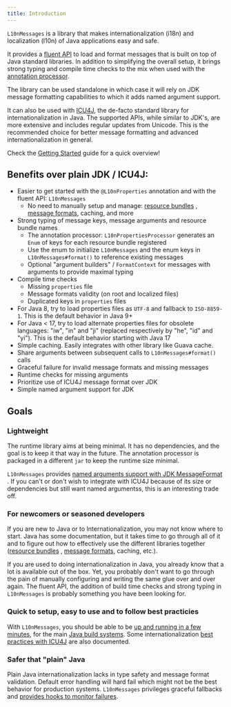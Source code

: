 ```yaml
---
title: Introduction
---
```


`L10nMessages` is a library that makes internationalization (i18n) and localization (l10n) of Java
applications easy and safe.

It provides a [fluent API](fluent-api.md) to load and format messages that is built on top of Java
standard libraries. In addition to simplifying the overall setup, it brings strong typing and
compile time checks to the mix when used with the [annotation processor](annotation-processor.md).

The library can be used standalone in which case it will rely on JDK message formatting capabilities
to which it adds named argument support.

It can also be used with [ICU4J](https://unicode-org.github.io/icu/userguide/icu4j/), the de-facto
standard library for internationalization in Java. The supported APIs, while similar to JDK's, are
more extensive and includes regular updates from Unicode. This is the recommended choice for better
message formatting and advanced internationalization in general.

Check the [Getting Started](getting-started.md) guide for a quick overview!

## Benefits over plain JDK / ICU4J:

- Easier to get started with the `@L10nProperties` annotation and with the fluent API:
  `L10nMessages`
  - No need to manually setup and manage:
    [resource bundles](https://docs.oracle.com/javase/8/docs/api/java/util/ResourceBundle.html) ,
    [message formats](https://docs.oracle.com/javase/8/docs/api/java/text/MessageFormat.html),
    caching, and more
- Strong typing of message keys, message arguments and resource bundle names
  - The annotation processor: `L10nPropertiesProcessor` generates an `Enum` of keys for each
    resource bundle registered
  - Use the enum to initialize `L10nMessages` and the enum keys in `L10nMessages#format()` to
    reference existing messages
  - Optional "argument builders" / `FormatContext` for messages with arguments to provide maximal
    typing
- Compile time checks
  - Missing `properties` file
  - Message formats validity (on root and localized files)
  - Duplicated keys in `properties` files
- For Java 8, try to load properties files as `UTF-8` and fallback to `ISO-8859-1`. This is the
  default behavior in Java 9+
- For Java < 17, try to load alternate properties files for obsolete languages: "iw", "in" and 
  "ji" (replaced respectively by "he", "id" and "yi"). This is the default behavior starting with
  Java 17
- Simple caching. Easily integrates with other library like Guava cache.
- Share arguments between subsequent calls to `L10nMessages#format()` calls
- Graceful failure for invalid message formats and missing messages
- Runtime checks for missing arguments
- Prioritize use of ICU4J message format over JDK
- Simple named argument support for JDK

## Goals

### Lightweight

The runtime library aims at being minimal. It has no dependencies, and the goal is to keep it that
way in the future. The annotation processor is packaged in a different `jar` to keep the runtime
size minimal.

`L10nMessages` provides
[named arguments support with JDK MessageFormat](fluent-api.md#named-arguments-with-jdk-messageformat)
. If you can't or don't wish to integrate with ICU4J because of its size or dependencies but still
want named argumentss, this is an interesting trade off.

### For newcomers or seasoned developers

If you are new to Java or to Internationalization, you may not know where to start. Java has some
documentation, but it takes time to go through all of it and to figure out how to effectively use
the different libraries together
([resource bundles](https://docs.oracle.com/javase/8/docs/api/java/util/ResourceBundle.html) ,
[message formats](https://docs.oracle.com/javase/8/docs/api/java/text/MessageFormat.html), caching,
etc.).

If you are used to doing internationalization in Java, you already know that a lot is available out
of the box. Yet, you probably don't want to go through the pain of manually configuring and writing
the same glue over and over again. The fluent API, the addition of build time checks and strong
typing in `L10nMessages` is probably something you have been looking for.

### Quick to setup, easy to use and to follow best practicies

With `L10nMessages`, you should be able to be [up and running in a few minutes](getting-started.md),
for the main [Java build systems](installation/installation.md). Some internationalization
[best practices with ICU4J](icu4j.md) are also documented.

### Safer that "plain" Java

Plain Java internationalization lacks in type safety and message format validation. Default error
handling will hard fail which might not be the best behavior for production systems. `L10nMessages`
privileges graceful fallbacks and [provides hooks to monitor failures](fluent-api.md#failure-handling).
